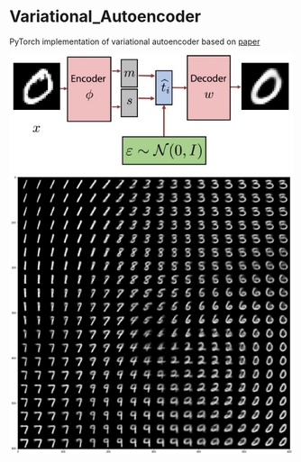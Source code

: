 # Variational_Autoencoder
PyTorch implementation of variational autoencoder based on [paper](https://arxiv.org/pdf/1312.6114.pdf)

![alt text](https://github.com/mlpotter/Variational_Autoencoder/blob/master/images/architecture.JPG)
![alt text](https://github.com/mlpotter/Variational_Autoencoder/blob/master/images/variational_output.png)
